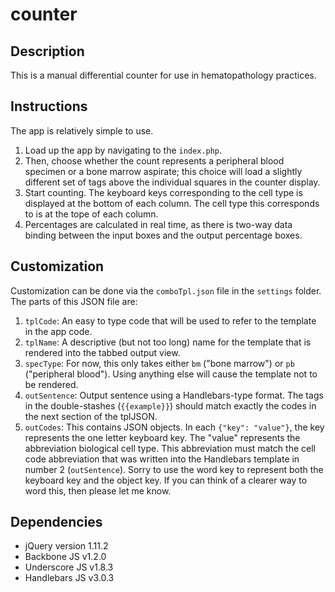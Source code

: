 # counter

## Description
This is a manual differential counter for use in hematopathology practices.

## Instructions
The app is relatively simple to use.

1.  Load up the app by navigating to the `index.php`.
2.  Then, choose whether the count represents a peripheral blood specimen
    or a bone marrow aspirate; this choice will load a slightly different
    set of tags above the individual squares in the counter display.
3.  Start counting. The keyboard keys corresponding to the cell type is
    displayed at the bottom of each column. The cell type this corresponds to
    is at the tope of each column.
4.  Percentages are calculated in real time, as there is two-way data
    binding between the input boxes and the output percentage boxes.

## Customization
Customization can be done via the `comboTpl.json` file in the `settings` folder. 
The parts of this JSON file are:

1. `tplCode`: An easy to type code that will be used to refer to the template in
    the app code.
2. `tplName`: A descriptive (but not too long) name for the template that is rendered
    into the tabbed output view.
3. `specType`: For now, this only takes either `bm` ("bone marrow") or `pb` ("peripheral blood").
    Using anything else will cause the template not to be rendered.
4. `outSentence`: Output sentence using a Handlebars-type format. The tags in the
    double-stashes (`{{example}}`) should match exactly the codes in the next section of the 
    tplJSON.
5. `outCodes`: This contains JSON objects. In each `{"key": "value"}`, the key represents
    the one letter keyboard key. The "value" represents the abbreviation biological cell type.
    This abbreviation must match the cell code abbreviation that was written into the Handlebars
    template in number 2 (`outSentence`). Sorry to use the word key to represent both the keyboard
    key and the object key. If you can think of a clearer way to word this, then please
    let me know.

## Dependencies
* jQuery version 1.11.2
* Backbone JS v1.2.0
* Underscore JS v1.8.3
* Handlebars JS v3.0.3
